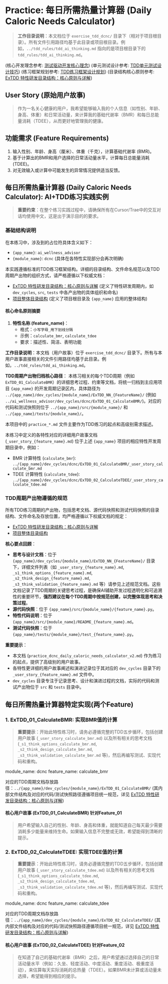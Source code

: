# Practice: 每日所需热量计算器 (Daily Caloric Needs Calculator)

> **工作目录说明**：本文档位于 `exercise_tdd_dcnc/` 目录下（相对于项目根目录）。所有文件引用路径均基于此目录或项目根目录。例如，`../tdd_rules/tdd_ai_thinking.md` 指向的是项目根目录下的 `tdd_rules/tdd_ai_thinking.md`。


(核心开发理念参考: [测试驱动开发核心理念](../tdd_rules/tdd_ai_thinking.md))
(单元测试设计参考: [TDD单元测试设计技巧](../tdd_rules/tdd_unit_test_design_techniques.md))
(练习框架规划参考: [TDD练习框架设计规划](../tdd_rules/planning_tdd_exercise.md))
(目录结构核心原则参考: [ExTDD 特性研发目录结构：核心原则与详解](../README_folder_feature.md))

## User Story (原始用户故事)
> 作为一名关心健康的用户，我希望能够输入我的个人信息（如性别、年龄、身高、体重）和日常活动量，来计算我的基础代谢率（BMR）和每日总能量消耗（TDEE），从而更好地管理我的健康。

## 功能需求 (Feature Requirements)
1.  输入性别、年龄、身高（厘米）、体重（千克），计算基础代谢率 (BMR)。
2.  基于计算出的BMR和用户选择的日常活动量水平，计算每日总能量消耗 (TDEE)。
3.  对无效输入或计算中可能发生的异常情况提供适当反馈。

## 每日所需热量计算器 (Daily Caloric Needs Calculator): AI+TDD练习实践实例

> **重要约束**：在整个练习实践过程中，请确保所有在Cursor/Trae中的交互对话均使用中文，这是出于演示目的的要求。

### 基础结构说明

在本练习中，涉及到的占位符具体含义如下：
*   `{app_name}`: `ai_wellness_advisor`
*   `{module_name}`: `dcnc` (具体在各特性实现部分会再次明确)

本实践遵循标准的TDD练习框架结构。详细的目录结构、文件命名规范以及TDD周期产出物的组织方式，请严格遵循以下权威文档：
*   [ExTDD 特性研发目录结构：核心原则与详解](../README_folder_feature.md) (定义了特性研发周期内，如 `dev_cycles`, `src`, `tests` 中各产出物的具体组织和命名)
*   [项目整体目录结构](../README_folders.md) (定义了项目根目录及 `{app_name}` 应用的整体结构)

#### 核心命名原则摘要

1.  **特性名称 (feature_name)**：
    *   格式：`小写字母_用下划线分隔`
    *   示例：`calculate_bmr`, `calculate_tdee`
    *   要求：描述性、简洁、表明功能

**工作目录说明**：本文档（用户故事）位于 `exercise_tdd_dcnc/` 目录下。所有与本用户故事直接相关的文件引用路径均基于此目录。例如，`../tdd_rules/tdd_ai_thinking.md`。

**TDD周期产出物归档核心路径**：
本练习相关的每个TDD周期（例如 `ExTDD_01_CalculateBMR`）的详细思考过程、约束等文档，将统一归档到主应用项目 `{app_name}` 的开发周期记录区内，具体路径为 `../{app_name}/dev_cycles/{module_name}/ExTDD_NN_{FeatureName}/` (例如 `../ai_wellness_advisor/dev_cycles/dcnc/ExTDD_01_CalculateBMR/`)。对应的代码和测试快照则位于 `../{app_name}/src/{module_name}/` 和 `../{app_name}/tests/{module_name}/`。

本项目中的 `practice_*.md` 文件主要作为TDD练习的起点和高级别需求描述。

本练习中定义的各特性对应的详细用户故事文档 (`_user_story_{feature_name}.md`) 位于上述 `{app_name}` 项目的相应特性开发周期目录中，例如：
*   BMR 计算特性 (`calculate_bmr`): `../{app_name}/dev_cycles/dcnc/ExTDD_01_CalculateBMR/_user_story_calculate_bmr.md`
*   TDEE 计算特性 (`calculate_tdee`): `../{app_name}/dev_cycles/dcnc/ExTDD_02_CalculateTDEE/_user_story_calculate_tdee.md`

### TDD周期产出物遵循的规范

所有TDD练习周期的产出物，包括思考文档、源代码快照和测试代码快照的目录结构、文件命名及存放位置，均严格遵循以下权威文档的规定：
*   [ExTDD 特性研发目录结构：核心原则与详解](../README_folder_feature.md)
*   [项目整体目录结构](../README_folders.md)

**核心要点回顾**：
*   **思考与设计文档**：位于 `{app_name}/dev_cycles/{module_name}/ExTDD_NN_{FeatureName}/` 目录下，详细文件列表（如 `_user_story_{feature_name}.md`, `_s1_think_options_{feature_name}.md`, `_s2_think_design_{feature_name}.md`, `_s3_think_validation_{feature_name}.md` 等）请参见上述规范文档。这些文档记录了TDD周期的关键思考过程，是确保AI辅助开发过程透明化和可追溯性的重要环节，**强烈建议在每个TDD周期中按规范创建，以完整体现思考和决策过程**。
*   **源代码快照**：位于 `{app_name}/src/{module_name}/{feature_name}.py`。
*   **特性代码说明**：位于 `{app_name}/src/{module_name}/README_{feature_name}.md`。
*   **测试代码快照**：位于 `{app_name}/tests/{module_name}/test_{feature_name}.py`。

**重要提示**：
- 本文档 (`practice_dcnc_daily_caloric_needs_calculator_v2.md`) 作为练习的起点，提供了高级别的用户故事。
- 各特性更详细的用户故事阐述和演进记录位于其对应的 `dev_cycles` 目录下的 `_user_story_{feature_name}.md` 文件中。
- `dev_cycles` 目录专注于记录思考、设计和演进过程的文档，实际的代码和测试产出物位于 `src` 和 `tests` 目录中。

## 每日所需热量计算器特定实现(两个Feature)

### 1. ExTDD_01_CalculateBMR: 实现BMR值的计算

> **重要提示**：开始此特性练习时，请务必遵循完整的TDD五步循环，包括创建用户故事 (`_user_story_calculate_bmr.md`) 以及所有相关的思考文档 (`_s1_think_options_calculate_bmr.md`, `_s2_think_design_calculate_bmr.md`, `_s3_think_validation_calculate_bmr.md` 等)，然后再编写测试、实现代码和重构。

module_name: dcnc
feature_name: calculate_bmr

对应的TDD周期文档存放路径：`../{app_name}/dev_cycles/{module_name}/ExTDD_01_CalculateBMR/`
(其内部文件结构及对应的代码/测试快照路径遵循项目统一规范，详见 [ExTDD 特性研发目录结构：核心原则与详解](../README_folder_feature.md))

#### 核心用户故事 (ExTDD_01_CalculateBMR) 针对Feature_01
> 用户希望输入自己的性别、年龄、身高和体重，就能知道自己每天最少需要消耗多少能量来维持生命。如果输入信息不完整或无效，希望能得到清晰的提示。

### 2. ExTDD_02_CalculateTDEE: 实现TDEE值的计算

> **重要提示**：开始此特性练习时，请务必遵循完整的TDD五步循环，包括创建用户故事 (`_user_story_calculate_tdee.md`) 以及所有相关的思考文档 (`_s1_think_options_calculate_tdee.md`, `_s2_think_design_calculate_tdee.md`, `_s3_think_validation_calculate_tdee.md` 等)，然后再编写测试、实现代码和重构。

module_name: dcnc
feature_name: calculate_tdee

对应的TDD周期文档存放路径：`../{app_name}/dev_cycles/{module_name}/ExTDD_02_CalculateTDEE/`
(其内部文件结构及对应的代码/测试快照路径遵循项目统一规范，详见 [ExTDD 特性研发目录结构：核心原则与详解](../README_folder_feature.md))

#### 核心用户故事 (ExTDD_02_CalculateTDEE) 针对Feature_02
> 在知道了自己的基础代谢率（BMR）之后，用户希望通过选择自己的日常活动量水平（例如：久坐、轻度活动、中度活动、重度活动、极重度活动），来估算每天实际消耗的总热量（TDEE）。如果BMR未计算或活动量未选择，希望能得到相应的提示。